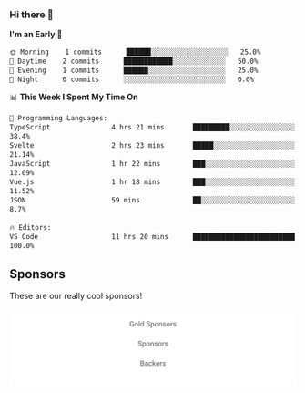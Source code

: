 ### Hi there 👋

<!--
**alexanderniebuhr/alexanderniebuhr** is a ✨ _special_ ✨ repository because its `README.md` (this file) appears on your GitHub profile.

Here are some ideas to get you started:

- 🔭 I’m currently working on ...
- 🌱 I’m currently learning ...
- 👯 I’m looking to collaborate on ...
- 🤔 I’m looking for help with ...
- 💬 Ask me about ...
- 📫 How to reach me: ...
- 😄 Pronouns: ...
- ⚡ Fun fact: ...
-->

<!--START_SECTION:waka-->
**I'm an Early 🐤** 

```text
🌞 Morning    1 commits      ██████░░░░░░░░░░░░░░░░░░░   25.0% 
🌆 Daytime    2 commits      ████████████░░░░░░░░░░░░░   50.0% 
🌃 Evening    1 commits      ██████░░░░░░░░░░░░░░░░░░░   25.0% 
🌙 Night      0 commits      ░░░░░░░░░░░░░░░░░░░░░░░░░   0.0%

```


📊 **This Week I Spent My Time On** 

```text
💬 Programming Languages: 
TypeScript               4 hrs 21 mins       █████████░░░░░░░░░░░░░░░░   38.4% 
Svelte                   2 hrs 23 mins       █████░░░░░░░░░░░░░░░░░░░░   21.14% 
JavaScript               1 hr 22 mins        ███░░░░░░░░░░░░░░░░░░░░░░   12.09% 
Vue.js                   1 hr 18 mins        ███░░░░░░░░░░░░░░░░░░░░░░   11.52% 
JSON                     59 mins             ██░░░░░░░░░░░░░░░░░░░░░░░   8.7%

🔥 Editors: 
VS Code                  11 hrs 20 mins      █████████████████████████   100.0%

```


<!--END_SECTION:waka-->

## Sponsors

These are our really cool sponsors!

<!-- sponsors -->

<!-- sponsors -->

<p align="center">
  <a href="https://github.com/sponsors/alexanderniebuhr">
    <img src='./sponsors.svg'/>
  </a>
</p>
